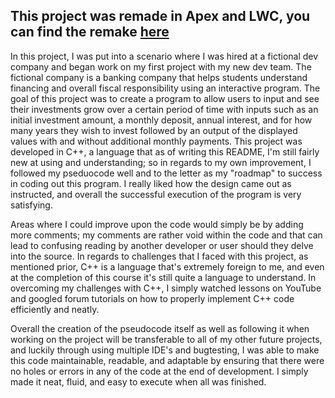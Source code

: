 ## This project was remade in Apex and LWC, you can find the remake [here](https://github.com/GHPatrick/User-Input-Finance-Project-Remade)

In this project, I was put into a scenario where I was hired at a fictional dev company and began work on my first project with my new dev team. The fictional company is a banking company that helps students understand financing and overall fiscal responsibility using an interactive program. The goal of this project was to create a program to allow users to input and see their investments grow over a certain period of time with inputs such as an initial investment amount, a monthly deposit, annual interest, and for how many years they wish to invest followed by an output of the displayed values with and without additional monthly payments. This project was developed in C++, a language that as of writing this README, I'm still fairly new at using and understanding; so in regards to my own improvement, I followed my pseduocode well and to the letter as my "roadmap" to success in coding out this program. I really liked how the design came out as instructed, and overall the successful execution of the program is very satisfying. 

Areas where I could improve upon the code would simply be by adding more comments; my comments are rather void within the code and that can lead to confusing reading by another developer or user should they delve into the source. In regards to challenges that I faced with this project, as mentioned prior, C++ is a language that's extremely foreign to me, and even at the completion of this course it's still quite a language to understand. In overcoming my challenges with C++, I simply watched lessons on YouTube and googled forum tutorials on how to properly implement C++ code efficiently and neatly. 

Overall the creation of the pseudocode itself as well as following it when working on the project will be transferable to all of my other future projects, and luckily through using multiple IDE's and bugtesting, I was able to make this code maintainable, readable, and adaptable by ensuring that there were no holes or errors in any of the code at the end of development. I simply made it neat, fluid, and easy to execute when all was finished. 
